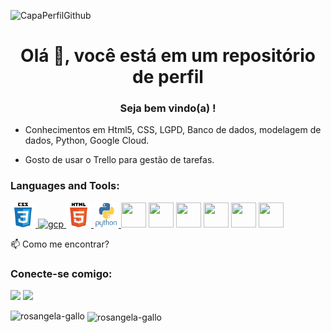 ![CapaPerfilGithub](https://user-images.githubusercontent.com/92002919/224514900-1b573afa-b1b3-459b-946f-d74a80756ef6.png)</p>

<p align="center">

<h1 align="center">Olá 👋, você está em um repositório de perfil</h1>
<h3 align="center"> Seja bem vindo(a) ! </h3>

- Conhecimentos em Html5, CSS, LGPD, Banco de dados, modelagem de dados, Python,
  Google Cloud. 
  
- Gosto de usar o Trello para gestão de tarefas.


<h3 align="left">Languages and Tools:</h3>
<p align="left"> <a href="https://www.w3schools.com/css/" target="_blank"> <img src="https://raw.githubusercontent.com/devicons/devicon/master/icons/css3/css3-original-wordmark.svg" alt="css3" width="40" height="40"/> </a> <a href="https://cloud.google.com" target="_blank"> <img src="https://www.vectorlogo.zone/logos/google_cloud/google_cloud-icon.svg" alt="gcp" width="40" height="40"/> </a> <a href="https://www.w3.org/html/" target="_blank"> <img src="https://raw.githubusercontent.com/devicons/devicon/master/icons/html5/html5-original-wordmark.svg" alt="html5" width="40" height="40"/> </a> <a href="https://www.python.org" target="_blank"> <img src="https://raw.githubusercontent.com/devicons/devicon/master/icons/python/python-original-wordmark.svg" alt="python" width="40" height="40"/> </a> <img src="https://cdn.jsdelivr.net/gh/devicons/devicon/icons/kaggle/kaggle-original-wordmark.svg" width="40" height="40"/> <img src="https://cdn.jsdelivr.net/gh/devicons/devicon/icons/mysql/mysql-original-wordmark.svg" width="40" height="40"/> <img src="https://cdn.jsdelivr.net/gh/devicons/devicon/icons/pandas/pandas-original-wordmark.svg" width="40" height="40"/> <img src="https://cdn.jsdelivr.net/gh/devicons/devicon/icons/trello/trello-plain.svg" width="40" height="40"/> <img src="https://cdn.jsdelivr.net/gh/devicons/devicon/icons/wordpress/wordpress-plain-wordmark.svg" width="40" height="40"/> <img src="https://cdn.jsdelivr.net/gh/devicons/devicon/icons/github/github-original-wordmark.svg" width="40" height="40"/></p>

📫 Como me encontrar? 
<h3 align="left">Conecte-se comigo:</h3>
<div>
<a href = "mailto:contato@rosa.bele.fg@gmail.com"><img src="https://img.shields.io/badge/Gmail-D14836?style=for-the-badge&logo=gmail&logoColor=white" target="_blank"></a>
<a href="https://www.linkedin.com/in/https://www.linkedin.com/in/rosangela-gallo" target="_blank"><img src="https://img.shields.io/badge/-LinkedIn-%230077B5?style=for-the-badge&logo=linkedin&logoColor=white"target="_blank"></a>   
</div>

<p><img align="left" src="https://github-readme-stats.vercel.app/api/top-langs?username=rosangela-gallo&show_icons=true&locale=en&layout=compact" alt="rosangela-gallo" /></p>

<p>&nbsp;<img align="center" src="https://github-readme-stats.vercel.app/api?username=rosangela-gallo&show_icons=true&locale=en" alt="rosangela-gallo" /></p>
